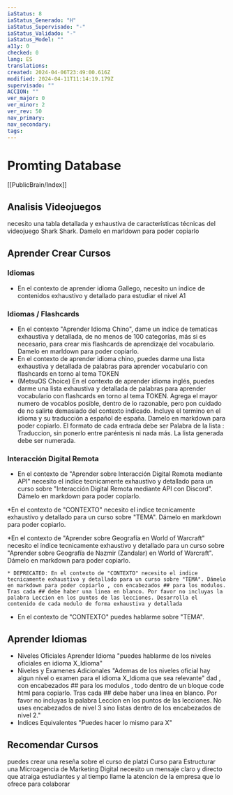 ```yaml
---
iaStatus: 8
iaStatus_Generado: "H"
iaStatus_Supervisado: "-"
iaStatus_Validado: "-"
iaStatus_Model: ""
a11y: 0
checked: 0
lang: ES
translations: 
created: 2024-04-06T23:49:00.616Z
modified: 2024-04-11T11:14:19.179Z
supervisado: ""
ACCION: ""
ver_major: 0
ver_minor: 2
ver_rev: 50
nav_primary: 
nav_secondary: 
tags:
---
```

# Promting Database

[[PublicBrain/Index]]

## Analisis Videojuegos

necesito una tabla detallada y exhaustiva de características técnicas del videojuego Shark Shark. Damelo en marldown para poder copiarlo

## Aprender Crear Cursos

### Idiomas

* En el contexto de aprender idioma Gallego, necesito un indice de contenidos exhaustivo y detallado para estudiar el nivel A1 

### Idiomas  / Flashcards
* En el contexto "Aprender Idioma Chino", dame un índice de tematicas exhaustiva y detallada, de no menos de 100 categorías, más si es necesario, para crear mis flashcards de aprendizaje del vocabulario. Damelo en marldown para poder copiarlo.
* En el contexto de aprender idioma chino, puedes darme una lista exhaustiva y detallada de palabras para aprender vocabulario con flashcards en torno al tema TOKEN
* (MetsuOS Choice) En el contexto de aprender idioma inglés, puedes darme una lista exhaustiva y detallada de palabras para aprender vocabulario con flashcards en torno al tema TOKEN. Agrega el mayor numero de vocablos posible, dentro de lo razonable, pero pon cuidado de no salirte demasiado del contexto indicado. Incluye el termino en el idioma y su traducción a español de españa. Damelo en markdown para poder copiarlo. El formato de cada entrada debe ser Palabra de la lista : Traduccion, sin ponerlo entre paréntesis ni nada más. La lista generada debe ser numerada.

### Interacción Digital Remota

* En el contexto de "Aprender sobre Interacción Digital Remota mediante API" necesito el indice tecnicamente exhaustivo y detallado para un curso sobre "Interacción Digital Remota mediante API con Discord". Dámelo en markdown para poder copiarlo.


*En el contexto de "CONTEXTO" necesito el indice tecnicamente exhaustivo y detallado para un curso sobre "TEMA". Dámelo en markdown para poder copiarlo.

*En el contexto de "Aprender sobre Geografía en World of Warcraft" necesito el indice tecnicamente exhaustivo y detallado para un curso sobre "Aprender sobre Geografía de Nazmir (Zandalar) en World of Warcraft". Dámelo en markdown para poder copiarlo.


	* DEPRECATED: En el contexto de "CONTEXTO" necesito el indice tecnicamente exhaustivo y detallado para un curso sobre "TEMA". Dámelo en markdown para poder copiarlo , con encabezados ## para los modulos. Tras cada ## debe haber una linea en blanco. Por favor no incluyas la palabra Leccion en los puntos de las lecciones. Desarrolla el contenido de cada modulo de forma exhaustiva y detallada
* En el contexto de "CONTEXTO" puedes hablarme sobre "TEMA".
## Aprender Idiomas

* Niveles Oficiales Aprender Idioma "puedes hablarme de los niveles oficiales en idioma X_Idioma"
* Niveles y Examenes Adicionales "Ademas de los niveles oficial hay algun nivel o examen para el idioma X_Idioma que sea relevante"
dad , con encabezados ## para los modulos , todo dentro de un bloque code html para copiarlo. Tras cada ## debe haber una linea en blanco. Por favor no incluyas la palabra Leccion en los puntos de las lecciones. No uses encabezados de nivel 3 sino listas dentro de los encabezados de nivel 2."
* Indices Equivalentes "Puedes hacer lo mismo para X"
## Recomendar Cursos

puedes crear una reseña sobre el curso de platzi Curso para Estructurar una Microagencia de Marketing Digital necesito un mensaje claro y directo que atraiga estudiantes y al tiempo llame la atencion de la empresa que lo ofrece para colaborar